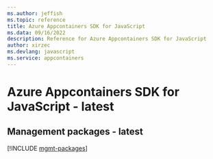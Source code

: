 ```yaml
---
ms.author: jeffish
ms.topic: reference
title: Azure Appcontainers SDK for JavaScript
ms.data: 09/16/2022
description: Reference for Azure Appcontainers SDK for JavaScript
author: xirzec
ms.devlang: javascript
ms.service: appcontainers
---
```

# Azure Appcontainers SDK for JavaScript - latest

## Management packages - latest
[!INCLUDE [mgmt-packages](appcontainers-mgmt-index.md)]